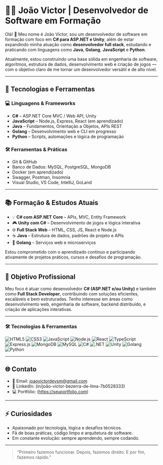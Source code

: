 # 👨‍💻 João Victor | Desenvolvedor de Software em Formação

Olá! 👋 Meu nome é João Victor, sou um desenvolvedor de software em formação com foco em **C# para ASP.NET e Unity**, além de estar expandindo minha atuação como **desenvolvedor full stack**, estudando e praticando com linguagens como **Java**, **Golang**, **JavaScript** e **Python**.

Atualmente, estou construindo uma base sólida em engenharia de software, algoritmos, estrutura de dados, desenvolvimento web e criação de jogos — com o objetivo claro de me tornar um desenvolvedor versátil e de alto nível.

---

## 🚀 Tecnologias e Ferramentas

### 💻 Linguagens & Frameworks
- **C#** – ASP.NET Core MVC / Web API, Unity
- **JavaScript** – Node.js, Express, React (em aprendizado)
- **Java** – Fundamentos, Orientação a Objetos, APIs REST
- **Golang** – Desenvolvimento web e CLI em progresso
- **Python** – Scripts, automações e lógica de programação

### 🛠️ Ferramentas & Práticas
- Git & GitHub
- Banco de Dados: MySQL, PostgreSQL, MongoDB
- Docker (em aprendizado)
- Swagger, Postman, Insomnia
- Visual Studio, VS Code, IntelliJ, GoLand

---

## 📚 Formação & Estudos Atuais

- 💡 **C# com ASP.NET Core** – APIs, MVC, Entity Framework
- 🎮 **Unity com C#** – Desenvolvimento de jogos e lógica interativa
- 🌐 **Full Stack Web** – HTML, CSS, JS, React e Node.js
- ☕ **Java** – Estrutura de dados, padrões de projeto e APIs
- 🔁 **Golang** – Serviços web e microserviços

Estou comprometido com o aprendizado contínuo e participando ativamente de projetos práticos, cursos e desafios de programação.

---

## 💼 Objetivo Profissional

Meu foco é atuar como desenvolvedor **C# (ASP.NET e/ou Unity)** e também como **Full Stack Developer**, contribuindo com soluções eficientes, escaláveis e bem estruturadas. Tenho interesse em áreas como desenvolvimento web, engenharia de software, backend distribuído, e criação de aplicações interativas.

---

### 🛠️ Tecnologias & Ferramentas

![HTML5](https://img.shields.io/badge/HTML5-E34F26?style=for-the-badge&logo=html5&logoColor=white)
![CSS3](https://img.shields.io/badge/CSS3-1572B6?style=for-the-badge&logo=css3&logoColor=white)
![JavaScript](https://img.shields.io/badge/JavaScript-F7DF1E?style=for-the-badge&logo=javascript&logoColor=black)
![Node.js](https://img.shields.io/badge/Node.js-339933?style=for-the-badge&logo=node.js&logoColor=white)
![React](https://img.shields.io/badge/React-20232A?style=for-the-badge&logo=react&logoColor=61DAFB)
![TypeScript](https://img.shields.io/badge/TypeScript-3178C6?style=for-the-badge&logo=typescript&logoColor=white)
![Express.js](https://img.shields.io/badge/Express.js-000000?style=for-the-badge&logo=express&logoColor=white)
![MongoDB](https://img.shields.io/badge/MongoDB-47A248?style=for-the-badge&logo=mongodb&logoColor=white)
![MySQL](https://img.shields.io/badge/MySQL-4479A1?style=for-the-badge&logo=mysql&logoColor=white)
![C#](https://img.shields.io/badge/C%23-239120?style=for-the-badge&logo=c-sharp&logoColor=white)
![.NET](https://img.shields.io/badge/.NET-512BD4?style=for-the-badge&logo=dotnet&logoColor=white)
![Unity](https://img.shields.io/badge/Unity-000000?style=for-the-badge&logo=unity&logoColor=white)
![Golang](https://img.shields.io/badge/Go-00ADD8?style=for-the-badge&logo=go&logoColor=white)
![Python](https://img.shields.io/badge/Python-3776AB?style=for-the-badge&logo=python&logoColor=white)

---
## 🌐 Contato

- 📧 Email: joaovictordevsm@gmail.com
- 💼 LinkedIn: (in/joão-victor-bezerra-de-lima-7b0528333)  
- 💻 Portfólio: (https://seuportfolio.com) 

---

## ⚡ Curiosidades

- Apaixonado por tecnologia, lógica e desafios técnicos.
- Fã de boas práticas, código limpo e arquitetura de software.
- Em constante evolução: sempre aprendendo, sempre codando.

---

> “Primeiro fazemos funcionar. Depois, fazemos direito. E por fim, fazemos rápido.”

